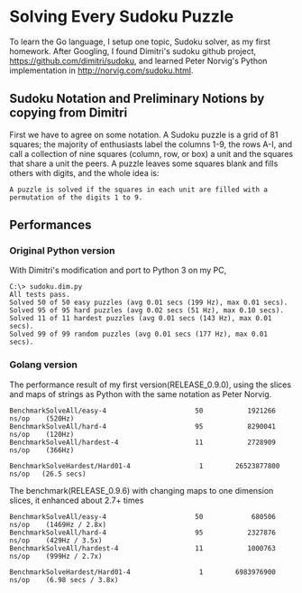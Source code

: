 # Solving Every Sudoku Puzzle
To learn the Go language, I setup one topic, Sudoku solver, as my first homework. After Googling, I found Dimitri's sudoku github project, https://github.com/dimitri/sudoku, and learned Peter Norvig's Python implementation in http://norvig.com/sudoku.html.


## Sudoku Notation and Preliminary Notions by copying from Dimitri

First we have to agree on some notation. A Sudoku puzzle is a grid of 81 squares; the majority of enthusiasts label the columns 1-9, the rows A-I, and call a collection of nine squares (column, row, or box) a unit and the squares that share a unit the peers. A puzzle leaves some squares blank and fills others with digits, and the whole idea is:

    A puzzle is solved if the squares in each unit are filled with a permutation of the digits 1 to 9.

## Performances

### Original Python version

With Dimitri's modification and port to Python 3 on my PC,

    C:\> sudoku.dim.py
    All tests pass.
    Solved 50 of 50 easy puzzles (avg 0.01 secs (199 Hz), max 0.01 secs).
    Solved 95 of 95 hard puzzles (avg 0.02 secs (51 Hz), max 0.10 secs).
    Solved 11 of 11 hardest puzzles (avg 0.01 secs (143 Hz), max 0.01 secs).
    Solved 99 of 99 random puzzles (avg 0.01 secs (177 Hz), max 0.01 secs).

### Golang version

The performance result of my first version(RELEASE_0.9.0), using the slices and maps of strings as Python with the same notation as Peter Norvig.

    BenchmarkSolveAll/easy-4                      50           1921266 ns/op    (520Hz)
    BenchmarkSolveAll/hard-4                      95           8290041 ns/op    (120Hz)
    BenchmarkSolveAll/hardest-4                   11           2728909 ns/op    (366Hz)

    BenchmarkSolveHardest/Hard01-4                 1        26523877800 ns/op   (26.5 secs)

The benchmark(RELEASE_0.9.6) with changing maps to one dimension slices, it enhanced about 2.7+ times

    BenchmarkSolveAll/easy-4                      50            680506 ns/op    (1469Hz / 2.8x)
    BenchmarkSolveAll/hard-4                      95           2327876 ns/op    (429Hz / 3.5x)
    BenchmarkSolveAll/hardest-4                   11           1000763 ns/op    (999Hz / 2.7x)

    BenchmarkSolveHardest/Hard01-4                 1        6983976900 ns/op    (6.98 secs / 3.8x)